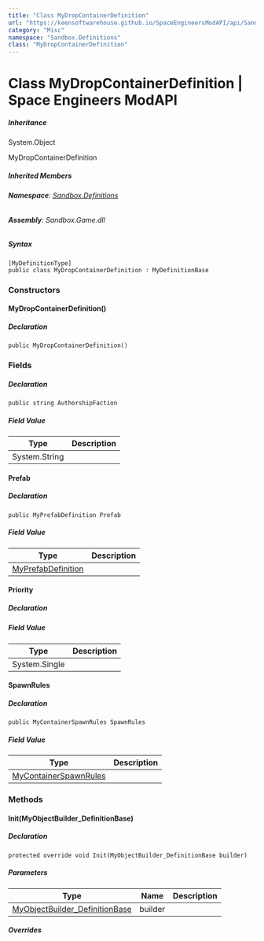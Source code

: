 ```yaml
---
title: "Class MyDropContainerDefinition"
url: "https://keensoftwarehouse.github.io/SpaceEngineersModAPI/api/Sandbox.Definitions.MyDropContainerDefinition.html"
category: "Misc"
namespace: "Sandbox.Definitions"
class: "MyDropContainerDefinition"
---
```


# Class MyDropContainerDefinition | Space Engineers ModAPI

##### Inheritance

System.Object

MyDropContainerDefinition

##### Inherited Members

###### **Namespace**: [Sandbox.Definitions](https://keensoftwarehouse.github.io/SpaceEngineersModAPI/api/Sandbox.Definitions.html)

###### **Assembly**: Sandbox.Game.dll

##### Syntax

```
[MyDefinitionType]
public class MyDropContainerDefinition : MyDefinitionBase
```

### Constructors

#### MyDropContainerDefinition()

##### Declaration

```
public MyDropContainerDefinition()
```

### Fields

##### Declaration

```
public string AuthorshipFaction
```

##### Field Value

| Type | Description |
| --- | --- |
| System.String |     |

#### Prefab

##### Declaration

```
public MyPrefabDefinition Prefab
```

##### Field Value

| Type | Description |
| --- | --- |
| [MyPrefabDefinition](https://keensoftwarehouse.github.io/SpaceEngineersModAPI/api/Sandbox.Definitions.MyPrefabDefinition.html) |     |

#### Priority

##### Declaration

##### Field Value

| Type | Description |
| --- | --- |
| System.Single |     |

#### SpawnRules

##### Declaration

```
public MyContainerSpawnRules SpawnRules
```

##### Field Value

| Type | Description |
| --- | --- |
| [MyContainerSpawnRules](https://keensoftwarehouse.github.io/SpaceEngineersModAPI/api/VRage.Game.MyContainerSpawnRules.html) |     |

### Methods

#### Init(MyObjectBuilder\_DefinitionBase)

##### Declaration

```
protected override void Init(MyObjectBuilder_DefinitionBase builder)
```

##### Parameters

| Type | Name | Description |
| --- | --- | --- |
| [MyObjectBuilder\_DefinitionBase](https://keensoftwarehouse.github.io/SpaceEngineersModAPI/api/VRage.Game.MyObjectBuilder_DefinitionBase.html) | builder |     |

##### Overrides